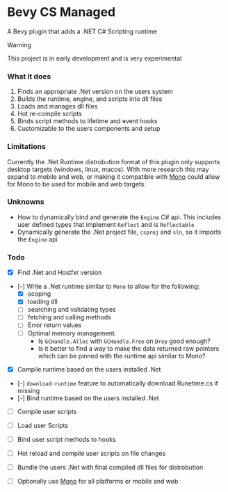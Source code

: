# Bevy CS Managed

A Bevy plugin that adds a .NET C# Scripting runtime

> [!WARNING]
> This project is in early development and is very experimental

### What it does

1. Finds an appropriate .Net version on the users system
2. Builds the runtime, engine, and scripts into dll files
3. Loads and manages dll files
4. Hot re-compile scripts
5. Binds script methods to lifetime and event hooks
6. Customizable to the users components and setup

### Limitations

Currently the .Net Runtime distrobution format of this plugin only supports desktop targets (windows, linux, macos). With more research this may expand to
mobile and web, or making it compatible with [Mono](https://www.mono-project.com/) could allow for Mono to be used for mobile and web targets.

### Unknowns

- How to dynamically bind and generate the `Engine` C# api. This includes user defined types that implement `Reflect` and is `Reflectable`
- Dynamically generate the .Net project file, `csproj` and `sln`, so it imports the `Engine` api

### Todo

- [x] Find .Net and Hostfxr version
- [-] Write a .Net runtime similar to `Mono` to allow for the following:
    - [x] scoping
    - [x] loading dll
    - [ ] searching and validating types
    - [ ] fetching and calling methods
    - [ ] Error return values
    - [ ] Optimal memory management.
        - Is `GCHandle.Alloc` with `GCHandle.Free` on `Drop` good enough?
        - Is it better to find a way to make the data returned raw pointers which can be pinned with the runtime api similar to Mono?
- [x] Compile runtime based on the users installed .Net
- [-] `download-runtime` feature to automatically download Runetime.cs if missing
- [-] Bind runtime based on the users installed .Net
- [ ] Compile user scripts
- [ ] Load user Scripts
- [ ] Bind user script methods to hooks
- [ ] Hot reload and compile user scripts on file changes
- [ ] Bundle the users .Net with final compiled dll files for distrobution
- [ ] Optionally use [Mono]() for all platforms or mobile and web


